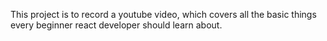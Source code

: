 This project is to record a youtube video, which covers all the basic things every beginner react developer should learn about.
